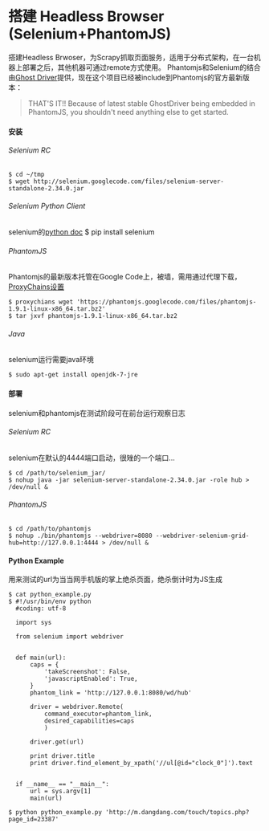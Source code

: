 # 搭建  Headless Browser (Selenium+PhantomJS)
搭建Headless Brwoser，为Scrapy抓取页面服务，适用于分布式架构，在一台机器上部署之后，其他机器可通过remote方式使用。
Phantomjs和Selenium的结合由[Ghost Driver](https://github.com/detro/ghostdriver)提供，现在这个项目已经被include到Phantomjs的官方最新版本：
> THAT'S IT!! Because of latest stable GhostDriver being embedded in PhantomJS, you shouldn't need anything else to get started.

#### 安装

###### Selenium RC
    $ cd ~/tmp
    $ wget http://selenium.googlecode.com/files/selenium-server-standalone-2.34.0.jar

###### Selenium Python Client
selenium的[python doc](http://selenium.googlecode.com/git/docs/api/py/index.html)
    $ pip install selenium

###### PhantomJS
Phantomjs的最新版本托管在Google Code上，被墙，需用通过代理下载，[ProxyChains设置](http://jianshu.io/p/PWWfsg)

    $ proxychians wget 'https://phantomjs.googlecode.com/files/phantomjs-1.9.1-linux-x86_64.tar.bz2'
    $ tar jxvf phantomjs-1.9.1-linux-x86_64.tar.bz2
###### Java
selenium运行需要java环境

    $ sudo apt-get install openjdk-7-jre

#### 部署
selenium和phantomjs在测试阶段可在前台运行观察日志
###### Selenium RC
selenium在默认的4444端口启动，很矬的一个端口...

    $ cd /path/to/selenium_jar/
    $ nohup java -jar selenium-server-standalone-2.34.0.jar -role hub > /dev/null &

###### PhantomJS
    $ cd /path/to/phantomjs
    $ nohup ./bin/phantomjs --webdriver=8080 --webdriver-selenium-grid-hub=http://127.0.0.1:4444 > /dev/null &

#### Python Example
用来测试的url为当当网手机版的掌上绝杀页面，绝杀倒计时为JS生成

    $ cat python_example.py
    $ #!/usr/bin/env python
      #coding: utf-8

      import sys

      from selenium import webdriver


      def main(url):
          caps = {
              'takeScreenshot': False,
              'javascriptEnabled': True,
          }
          phantom_link = 'http://127.0.0.1:8080/wd/hub'

          driver = webdriver.Remote(
              command_executor=phantom_link, 
              desired_capabilities=caps
              )

          driver.get(url)

          print driver.title
          print driver.find_element_by_xpath('//ul[@id="clock_0"]').text


      if __name__ == "__main__":
          url = sys.argv[1]
          main(url)

    $ python python_example.py 'http://m.dangdang.com/touch/topics.php?page_id=23387'
